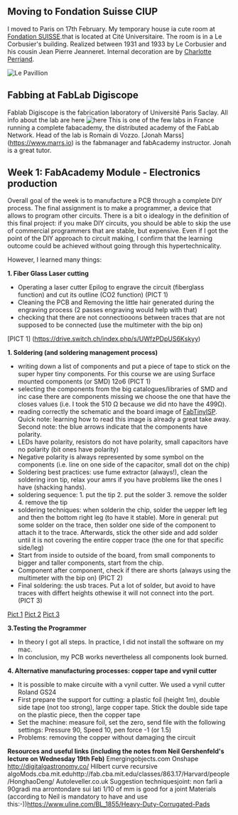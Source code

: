## Moving to Fondation Suisse CIUP

I moved to Paris on 17th February. My temporary house ia cute room at [Fondation SUISSE](http://www.fondationsuisse.fr/).that is located at Cité Universitaire.
The room is in a Le Corbusier's building. Realized between 1931 and 1933 by Le Corbusier and his cousin Jean Pierre Jeanneret. Internal decoration are by [Charlotte Perriand](https://en.wikipedia.org/wiki/Charlotte_Perriand).

![Le Pavillion](http://www.fondationsuisse.fr/wp-content/uploads/2016/02/FS_Historique_Exterieur.jpg)

## Fabbing at FabLab Digiscope
Fablab Digiscope is the fabrication laboratory of Université Paris Saclay. All info about the lab are here
![here](https://fablabdigiscope.gitlab.io/)
This is one of the few labs in France running a complete fabacademy, the distributed academy of the FabLab Network.
Head of the lab is Romain di Vozzo. [Jonah Marss] (https://www.marrs.io) is the fabmanager and fabAcademy instructor. Jonah is a great tutor. 

## Week 1: FabAcademy Module - Electronics production 

Overall goal of the week is to manufacture a PCB through a complete DIY process. The final assignment is to make a programmer, a device that allows to program other circuits. There is a bit o idealogy in the definition of this final project: if you make DIY circuits, you should be able to skip the use of commercial programmers that are stable, but expensive.
Even if I got the point of the DIY approach to circuit making, I confirm that the learning outcome could be achieved without going through this hypertechnicality.

However, I learned many things:

**1. Fiber Glass Laser cutting**
- Operating a laser cutter Epilog to engrave the circuit (fiberglass function) and cut its outline (CO2 function) (PICT 1)
- Cleaning the PCB and Removing the little hair generated during the engraving process (2 passes engraving would help with that) 
- checking that there are not connectiooons between traces that are not supposed to be connected (use the multimeter with the bip on)

[PICT 1] (https://drive.switch.ch/index.php/s/UWfzPDpUS6Kskyy)

**1. Soldering (and soldering management process)**
- writing down a list of components and put a piece of tape to stick on the super hyper tiny components. For this course we are using Surface mounted components (or SMD) 12o6 (PICT 1)
- selecting the components from the big catalogues/libraries of SMD and inc case there are components missing we choose the one that have the closes values (i.e. I took the 510 Ω because we did nto have the 499Ω).
- reading correctly the schematic and the board image of [FabTinyISP](http://fab.cba.mit.edu/classes/863.16/doc/projects/ftsmin/index.html). Quick note: learning how to read this image is already a great take away. Second note: the blue arrows indicate that the components have polarity. 
- LEDs have polarity, resistors do not have polarity, small capacitors have no polarity (bit ones have polarity)
- Negative polarity is always represented by some symbol on the components (i.e. line on one side of the capacitor, small dot on the chip)
- Soldering best practices: use fume extractor (always!), clean the soldering iron tip, relax your amrs if you have problems like the ones I have (shacking hands).
- soldering sequence: 1. put the tip 2. put the solder 3. remove the solder 4. remove the tip
- soldering techniques: when solderin the chip, solder the uepper left leg and then the bottom right leg (to have it stable). More in general: put some solder on the trace, then solder one side of the component to attach it to the trace. Afterwards, stick the other side and add solder until it is not covering the entire copper trace (the one for that specific side/leg)
- Start from inside to outside of the board, from small components to bigger and taller components, start from the chip.  
- Component after component, check if there are shorts (always using the multimeter with the bip on) (PICT 2)
- Final soldering: the usb traces. Put a lot of solder, but avoid to have traces with differt heights othewise it will not connect into the port. (PICT 3)

[Pict 1](https://drive.switch.ch/index.php/s/vAfRGCf0qe5Q96C)
[Pict 2](https://drive.switch.ch/index.php/s/9pT83aq1AhgUk8H)
[Pict 3](ImgGit/IMG_1151.JPG)


**3.Testing the Programmer**
- In theory I got all steps. In practice, I did not install the software on my mac.
- In conclusion, my PCB works nevertheless all components look burned.

**4. Alternative manufacturing processes: copper tape and vynil cutter**
- It is possible to make circuite with a vynil cutter. We used a vynil cutter Roland GS24
- First prepare the support for cutting: a plastic foil (height 1m), double side tape (not too strong), large copper tape. Stick the double side tape on the plastic piece, then the copper tape
- Set the machine: measure foil, set the zero, send file with the following settings: Pressure 90, Speed 10, pen force -1 (or 1.5)
- Problems: removing the copper without damaging the circuit

**Resources and useful links (including the notes from Neil Gershenfeld's lecture on Wednesday 19th Feb)**
Emergingobjects.com
Onshape
http://digitalgastronomy.co/
Hilbert curve recursive 
algoMods.cba.mit.eduhttp://fab.cba.mit.edu/classes/863.17/Harvard/people/HonghaoDeng/
Autoleveller.co.uk
Suggestion techniquesjoint: non farli a 90gradi ma arrontondare sui lati
1/10 of mm is good for a joint
Materials (according to Neil is mandatory to have and use this:-))https://www.uline.com/BL_1855/Heavy-Duty-Corrugated-Pads






